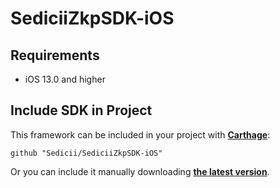 # SediciiZkpSDK-iOS

## Requirements

* iOS 13.0 and higher

## Include SDK in Project

This framework can be included in your project with [__Carthage__](https://github.com/Carthage/Carthage):

```
github "Sedicii/SediciiZkpSDK-iOS"
```

Or you can include it manually downloading [__the latest version__](https://github.com/Sedicii/SediciiZkpSDK-iOS/releases/latest).

